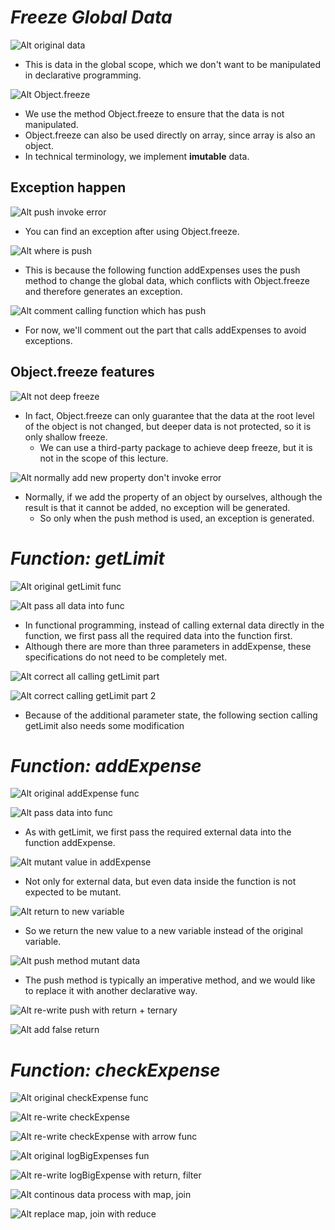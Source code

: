 # **_Freeze Global Data_**

![Alt original data ](pic/bandicam%202022-09-25%2014-25-52-955.jpg)

- This is data in the global scope, which we don't want to be manipulated in declarative programming.

![Alt Object.freeze ](pic/bandicam%202022-09-25%2014-27-09-778.jpg)

- We use the method Object.freeze to ensure that the data is not manipulated.
- Object.freeze can also be used directly on array, since array is also an object.
- In technical terminology, we implement **imutable** data.

## **Exception happen**

![Alt push invoke error ](pic/bandicam%202022-09-25%2014-27-27-858.jpg)

- You can find an exception after using Object.freeze.

![Alt where is push ](pic/bandicam%202022-09-25%2014-28-53-524.jpg)

- This is because the following function addExpenses uses the push method to change the global data, which conflicts with Object.freeze and therefore generates an exception.

![Alt comment calling function which has push ](pic/bandicam%202022-09-25%2014-29-25-692.jpg)

- For now, we'll comment out the part that calls addExpenses to avoid exceptions.

## **Object.freeze features**

![Alt not deep freeze ](pic/bandicam%202022-09-25%2014-31-43-207.jpg)

- In fact, Object.freeze can only guarantee that the data at the root level of the object is not changed, but deeper data is not protected, so it is only shallow freeze.
  - We can use a third-party package to achieve deep freeze, but it is not in the scope of this lecture.

![Alt normally add new property don't invoke error ](pic/bandicam%202022-09-25%2014-33-57-378.jpg)

- Normally, if we add the property of an object by ourselves, although the result is that it cannot be added, no exception will be generated.
  - So only when the push method is used, an exception is generated.

# **_Function: getLimit_**

![Alt original getLimit func ](pic/bandicam%202022-09-25%2014-35-16-326.jpg)

![Alt pass all data into func ](pic/bandicam%202022-09-25%2014-36-52-552.jpg)

- In functional programming, instead of calling external data directly in the function, we first pass all the required data into the function first.
- Although there are more than three parameters in addExpense, these specifications do not need to be completely met.

![Alt correct all calling getLimit part ](pic/bandicam%202022-09-25%2014-37-29-981.jpg)

![Alt correct calling getLimit part 2 ](pic/bandicam%202022-09-25%2014-40-38-024.jpg)

- Because of the additional parameter state, the following section calling getLimit also needs some modification

# **_Function: addExpense_**

![Alt original addExpense func ](pic/bandicam%202022-09-25%2014-41-54-476.jpg)

![Alt pass data into func ](pic/bandicam%202022-09-25%2014-45-14-144.jpg)

- As with getLimit, we first pass the required external data into the function addExpense.

![Alt mutant value in addExpense ](pic/bandicam%202022-09-25%2014-46-18-711.jpg)

- Not only for external data, but even data inside the function is not expected to be mutant.

![Alt return to new variable ](pic/bandicam%202022-09-25%2014-48-23-869.jpg)

- So we return the new value to a new variable instead of the original variable.

![Alt push method mutant data ](pic/bandicam%202022-09-25%2014-49-49-777.jpg)

- The push method is typically an imperative method, and we would like to replace it with another declarative way.

![Alt re-write push with return + ternary ](pic/bandicam%202022-09-25%2015-02-50-436.jpg)

![Alt add false return ](pic/bandicam%202022-09-25%2015-09-38-984.jpg)

# **_Function: checkExpense_**

![Alt original checkExpense func ](pic/bandicam%202022-09-25%2015-12-45-064.jpg)

![Alt re-write checkExpense ](pic/bandicam%202022-09-25%2015-23-21-449.jpg)

![Alt re-write checkExpense with arrow func ](pic/bandicam%202022-09-25%2015-25-51-914.jpg)

![Alt original logBigExpenses fun ](pic/bandicam%202022-09-25%2015-27-53-278.jpg)

![Alt re-write logBigExpense with return, filter ](pic/bandicam%202022-09-25%2015-33-25-058.jpg)

![Alt continous data process with map, join ](pic/bandicam%202022-09-25%2015-35-09-189.jpg)

![Alt replace map, join with reduce ](pic/bandicam%202022-09-25%2015-40-55-040.jpg)
